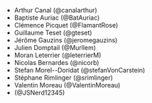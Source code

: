 - Arthur Canal (@canalarthur)
- Baptiste Auriac (@BatAuriac)
- Clémence Picquet (@FlamantRose)
- Guillaume Teset (@gteset)
- Jérôme Gauzins (@jeromegauzins)
- Julien Domptail (@Murllem)
- Moran Leterrier (@leterrierM)
- Nicolas Bernardes (@nicorb)
- Stefan Morel--Doridat (@stefanVonCarstein)
- Stéphane Rimlinger (@srimlinger)
- Valentin Moreau (@ValentinMoreau)
- (@JSNerd12345)
